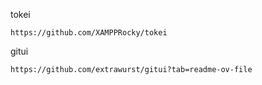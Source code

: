 

tokei 
```
https://github.com/XAMPPRocky/tokei
```

gitui
```
https://github.com/extrawurst/gitui?tab=readme-ov-file
```

